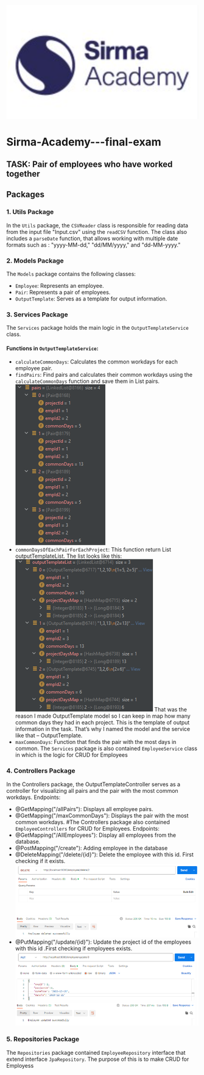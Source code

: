 ![Academy's Logo](https://github.com/vkisyov25/Sirma-Academy---final-exam/blob/main/academyLogo.png)
# Sirma-Academy---final-exam
## TASK: Pair of employees who have worked together

## Packages
### 1. Utils Package
In the `Utils` package, the `CSVReader` class is responsible for reading data from the input file "Input.csv" using the `readCSV` function. The class also includes a `parseDate` function, that allows working with multiple date formats such as :  "yyyy-MM-dd," "dd/MM/yyyy," and "dd-MM-yyyy."

### 2. Models Package
The `Models` package contains the following classes:
- `Employee`: Represents an employee.
- `Pair`: Represents a pair of employees.
- `OutputTemplate`: Serves as a template for output information.

### 3. Services Package
The `Services` package holds the main logic in the `OutputTemplateService` class.
#### Functions in `OutputTemplateService`:
- `calculateCommonDays`: Calculates the common workdays for each employee pair.
- `findPairs`: Find pairs and calculates their common workdays using the `calculateCommonDays` function and save them in List<Pair> pairs.
![Изображение на листа](https://github.com/vkisyov25/Sirma-Academy---final-exam/blob/main/logo1.png)
- `commonDaysOfEachPairForEachProject`: This function return List<OutputTemplate> outputTemplateList.
The list looks like this:
![Изображение на листа](https://github.com/vkisyov25/Sirma-Academy---final-exam/blob/main/logo2.png)
That was the reason I made OutputTemplate model so I can keep in map how many common days they had in each project. This is the template of output information in the task. That’s why I named the model and the service like that – OutputTemplate.
- `maxCommonDays`: Function that finds the pair with the most days in common.
The `Services` package is also contained `EmployeeService` class in which is the logic for CRUD for Employees
### 4. Controllers Package
In the Controllers package, the OutputTemplateController serves as a controller for visualizing all pairs and the pair with the most common workdays.
Endpoints:
- @GetMapping("/allPairs"): Displays all employee pairs.
- @GetMapping("/maxCommonDays"): Displays the pair with the most common workdays.
#The Controllers package also contained `EmployeeControllers` for CRUD for Employees.
 Endpoints:
- @GetMapping("/AllEmployees"): Display all employees from the database.
- @PostMapping("/create"): Adding employee in the database
- @DeleteMapping("/delete/{id}"): Delete the employee with this id. First checking if it exists.
  ![Изображение](https://github.com/vkisyov25/Sirma-Academy---final-exam/blob/main/delete.png)
- @PutMapping("/update/{id}"): Update the project id of the employees with this id .First checking if employees exists.
  ![Изображение](https://github.com/vkisyov25/Sirma-Academy---final-exam/blob/main/update.png)
### 5. Repositories Package
The `Repositories` package contained `EmployeeRepository` interface that extend interface `JpaRepository`. The purpose of this is to make CRUD for Employess

